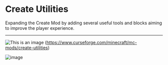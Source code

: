 # Create Utilities
Expanding the Create Mod by adding several useful tools and blocks aiming to improve the player experience.

--------------------------------------------------------------------------------------------------------------
![This is an image](https://media.discordapp.net/attachments/904808183812460564/905903537307938826/Copper_Watering_Can_V1.png?width=585&height=585)         (https://www.curseforge.com/minecraft/mc-mods/create-utilities)


![image](https://user-images.githubusercontent.com/79212718/204061119-3b368317-cc4b-4060-b952-281efd79a1ee.png)
